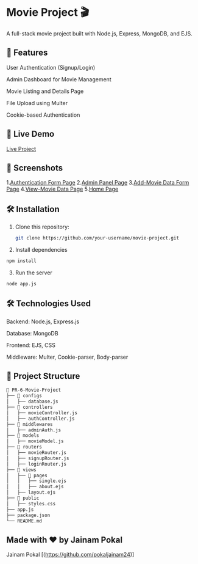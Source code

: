
# Movie Project 🎬

A full-stack movie project built with Node.js, Express, MongoDB, and EJS.

## 📌 Features

User Authentication (Signup/Login)

Admin Dashboard for Movie Management

Movie Listing and Details Page

File Upload using Multer

Cookie-based Authentication

## 🚀 Live Demo
[Live Project](https://pr-6-movie-project.onrender.com) <!-- Replace with actual hosted link -->

## 📸 Screenshots
1.[Authentication Form Page](![image](https://github.com/user-attachments/assets/ad8e6ecd-5087-414d-88c2-f63fdef7e4d0)) <!-- Add screenshots in a 'screenshots' folder -->
2.[Admin Panel Page](![image](https://github.com/user-attachments/assets/0fb6d67d-a7ea-4449-8035-46ba243fdc4d)) <!-- Add screenshots in a 'screenshots' folder -->
3.[Add-Movie Data Form Page](![image](https://github.com/user-attachments/assets/22f5b106-bb62-47cf-b131-e18b6a5ef99b)) <!-- Add screenshots in a 'screenshots' folder -->
4.[View-Movie Data Page](![image](https://github.com/user-attachments/assets/e883f859-bec8-46e4-b341-b1ce266ab6cf)) <!-- Add screenshots in a 'screenshots' folder -->
5.[Home Page](![image](https://github.com/user-attachments/assets/c9604804-9918-4cbb-9727-5dc5dec56cef)) <!-- Add screenshots in a 'screenshots' folder -->

## 🛠️ Installation
1. Clone this repository:
   ```sh
   git clone https://github.com/your-username/movie-project.git
   ```
2. Install dependencies
  ```sh
  npm install
  ```
3. Run the server
  ```sh
  node app.js
  ```

## 🛠 Technologies Used

Backend: Node.js, Express.js

Database: MongoDB

Frontend: EJS, CSS

Middleware: Multer, Cookie-parser, Body-parser

## 📂 Project Structure

```sh
📁 PR-6-Movie-Project
├── 📂 configs
│   ├── database.js
├── 📂 controllers
│   ├── movieController.js
│   ├── authController.js
├── 📂 middlewares
│   ├── adminAuth.js
├── 📂 models
│   ├── movieModel.js
├── 📂 routers
│   ├── movieRouter.js
│   ├── signupRouter.js
│   ├── loginRouter.js
├── 📂 views
│   ├── 📂 pages
│   │   ├── single.ejs
│   │   ├── about.ejs
│   ├── layout.ejs
├── 📂 public
│   ├── styles.css
├── app.js
├── package.json
└── README.md
```

## Made with ❤️ by Jainam Pokal

Jainam Pokal [(https://github.com/pokaljainam24)]
